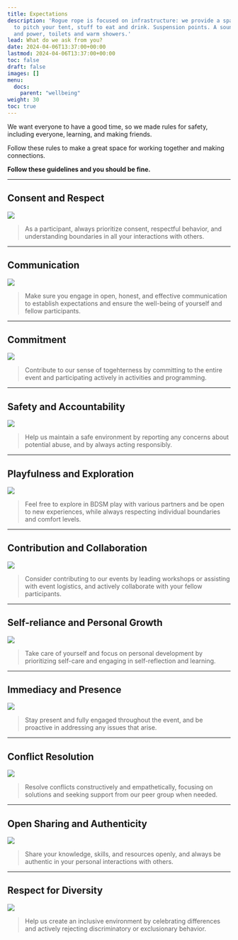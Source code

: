 ```yaml
---
title: Expectations
description: 'Rogue rope is focused on infrastructure: we provide a space, a place
  to pitch your tent, stuff to eat and drink. Suspension points. A sound-system. Water
  and power, toilets and warm showers.'
lead: What do we ask from you?
date: 2024-04-06T13:37:00+00:00
lastmod: 2024-04-06T13:37:00+00:00
toc: false
draft: false
images: []
menu: 
  docs:
    parent: "wellbeing"
weight: 30
toc: true
---
```


We want everyone to have a good time, so we made rules for safety, including everyone, learning, and making friends.

Follow these rules to make a great space for working together and making connections.

**Follow these guidelines and you should be fine.**

----

## Consent and Respect
![](/images/k0jf4U8.jpg)
> As a participant, always prioritize consent, respectful behavior, and understanding boundaries in all your interactions with others.

-----

## Communication
![](/images/1h0hBbV.jpg)
> Make sure you engage in open, honest, and effective communication to establish expectations and ensure the well-being of yourself and fellow participants.

-----
## Commitment
![](/images/cnTSZNP.jpg)
> Contribute to our sense of togehterness by committing to the entire event and participating actively in activities and programming.


-----
## Safety and Accountability
![](/images/BvXca4U.jpg)
> Help us maintain a safe environment by reporting any concerns about potential abuse, and by always acting responsibly.

-----
## Playfulness and Exploration
![](/images/Wvm1G2x.jpg)
> Feel free to explore in BDSM play with various partners and be open to new experiences, while always respecting individual boundaries and comfort levels.

-----
## Contribution and Collaboration
![](/images/mPvcsxO.jpg)
> Consider contributing to our events by leading workshops or assisting with event logistics, and actively collaborate with your fellow participants.


-----
## Self-reliance and Personal Growth
![](/images/vx00fHS.jpg)
> Take care of yourself and focus on personal development by prioritizing self-care and engaging in self-reflection and learning.

-----
## Immediacy and Presence
![](/images/OxxEzUg.jpg)
> Stay present and fully engaged throughout the event, and be proactive in addressing any issues that arise.

-----
## Conflict Resolution
![](/images/6URpTy8.png)
> Resolve conflicts constructively and empathetically, focusing on solutions and seeking support from our peer group  when needed.

-----
## Open Sharing and Authenticity
![](/images/u8XkGEj.jpg)
> Share your knowledge, skills, and resources openly, and always be authentic in your personal interactions with others.

-----
## Respect for Diversity
![](/images/08doDoY.jpg)
> Help us create an inclusive environment by celebrating differences and actively rejecting discriminatory or exclusionary behavior.
